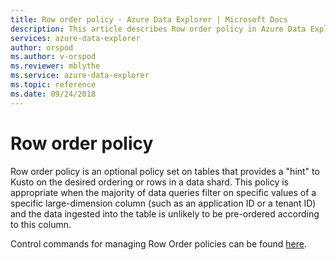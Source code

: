 ```yaml
---
title: Row order policy - Azure Data Explorer | Microsoft Docs
description: This article describes Row order policy in Azure Data Explorer.
services: azure-data-explorer
author: orspod
ms.author: v-orspod
ms.reviewer: mblythe
ms.service: azure-data-explorer
ms.topic: reference
ms.date: 09/24/2018
---
```

# Row order policy

Row order policy is an optional policy set on tables that provides a "hint" to Kusto
on the desired ordering or rows in a data shard. This policy is appropriate when
the majority of data queries filter on specific values of a specific large-dimension column
(such as an application ID or a tenant ID) and the data ingested into the table is unlikely
to be pre-ordered according to this column.

Control commands for managing Row Order policies can be found [here](../management/roworder-policy.md). 